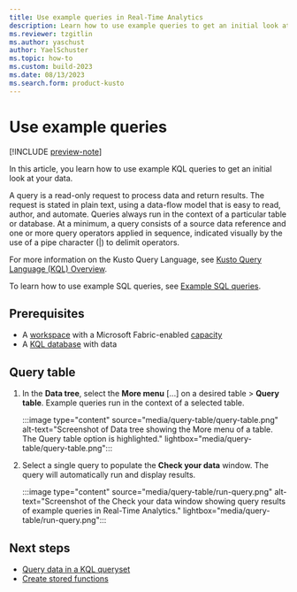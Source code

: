 ```yaml
---
title: Use example queries in Real-Time Analytics
description: Learn how to use example queries to get an initial look at your data in Real-Time Analytics.
ms.reviewer: tzgitlin
ms.author: yaschust
author: YaelSchuster
ms.topic: how-to
ms.custom: build-2023
ms.date: 08/13/2023
ms.search.form: product-kusto
---
```

# Use example queries

[!INCLUDE [preview-note](../includes/preview-note.md)]

In this article, you learn how to use example KQL queries to get an initial look at your data.

A query is a read-only request to process data and return results. The request is stated in plain text, using a data-flow model that is easy to read, author, and automate. Queries always run in the context of a particular table or database. At a minimum, a query consists of a source data reference and one or more query operators applied in sequence, indicated visually by the use of a pipe character (|) to delimit operators.

For more information on the Kusto Query Language, see [Kusto Query Language (KQL) Overview](/azure/data-explorer/kusto/query/index?context=/fabric/context/context).

To learn how to use example SQL queries, see [Example SQL queries](tutorial-4-explore.md#example-sql-queries).

## Prerequisites

* A [workspace](../get-started/create-workspaces.md) with a Microsoft Fabric-enabled [capacity](../enterprise/licenses.md#capacity)
* A [KQL database](create-database.md) with data

## Query table

1. In the **Data tree**, select the **More menu** [...] on a desired table > **Query table**. Example queries run in the context of a selected table.

    :::image type="content" source="media/query-table/query-table.png" alt-text="Screenshot of Data tree showing the More menu of a table. The Query table option is highlighted."  lightbox="media/query-table/query-table.png":::

1. Select a single query to populate the **Check your data** window. The query will automatically run and display results.

    :::image type="content" source="media/query-table/run-query.png" alt-text="Screenshot of the Check your data window showing query results of example queries in Real-Time Analytics."  lightbox="media/query-table/run-query.png":::

## Next steps

* [Query data in a KQL queryset](kusto-query-set.md)
* [Create stored functions](create-functions.md)
